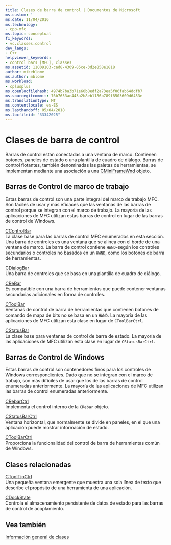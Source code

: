 ```yaml
---
title: Clases de barra de control | Documentos de Microsoft
ms.custom: ''
ms.date: 11/04/2016
ms.technology:
- cpp-mfc
ms.topic: conceptual
f1_keywords:
- vc.classes.control
dev_langs:
- C++
helpviewer_keywords:
- control bars [MFC], classes
ms.assetid: 11009103-cad8-4309-85ce-3d2e858e1818
author: mikeblome
ms.author: mblome
ms.workload:
- cplusplus
ms.openlocfilehash: 4974b7ba3b71e60b8edf2a73ea5f06fab64ddfb7
ms.sourcegitcommit: 76b7653ae443a2b8eb1186b789f8503609d6453e
ms.translationtype: MT
ms.contentlocale: es-ES
ms.lasthandoff: 05/04/2018
ms.locfileid: "33342025"
---
```

# <a name="control-bar-classes"></a>Clases de barra de control
Barras de control están conectadas a una ventana de marco. Contienen botones, paneles de estado o una plantilla de cuadro de diálogo. Barras de control flotantes, también denominadas las paletas de herramientas, se implementan mediante una asociación a una [CMiniFrameWnd](../mfc/reference/cminiframewnd-class.md) objeto.  
  
## <a name="framework-control-bars"></a>Barras de Control de marco de trabajo  
 Estas barras de control son una parte integral del marco de trabajo MFC. Son fáciles de usar y más eficaces que las ventanas de las barras de control porque se integran con el marco de trabajo. La mayoría de las aplicaciones de MFC utilizan estas barras de control en lugar de las barras de control de Windows.  
  
 [CControlBar](../mfc/reference/ccontrolbar-class.md)  
 La clase base para las barras de control MFC enumerados en esta sección. Una barra de controles es una ventana que se alinea con el borde de una ventana de marco. La barra de control contiene `HWND`-según los controles secundarios o controles no basados en un `HWND`, como los botones de barra de herramientas.  
  
 [CDialogBar](../mfc/reference/cdialogbar-class.md)  
 Una barra de controles que se basa en una plantilla de cuadro de diálogo.  
  
 [CReBar](../mfc/reference/crebar-class.md)  
 Es compatible con una barra de herramientas que puede contener ventanas secundarias adicionales en forma de controles.  
  
 [CToolBar](../mfc/reference/ctoolbar-class.md)  
 Ventanas de control de barra de herramientas que contienen botones de comando de mapa de bits no se basa en un `HWND`. La mayoría de las aplicaciones de MFC utilizan esta clase en lugar de `CToolBarCtrl`.  
  
 [CStatusBar](../mfc/reference/cstatusbar-class.md)  
 La clase base para ventanas de control de barra de estado. La mayoría de las aplicaciones de MFC utilizan esta clase en lugar de `CStatusBarCtrl`.  
  
## <a name="windows-control-bars"></a>Barras de Control de Windows  
 Estas barras de control son contenedores finos para los controles de Windows correspondientes. Dado que no se integran con el marco de trabajo, son más difíciles de usar que los de las barras de control enumeradas anteriormente. La mayoría de las aplicaciones de MFC utilizan las barras de control enumeradas anteriormente.  
  
 [CRebarCtrl](../mfc/reference/crebarctrl-class.md)  
 Implementa el control interno de la `CRebar` objeto.  
  
 [CStatusBarCtrl](../mfc/reference/cstatusbarctrl-class.md)  
 Ventana horizontal, que normalmente se divide en paneles, en el que una aplicación puede mostrar información de estado.  
  
 [CToolBarCtrl](../mfc/reference/ctoolbarctrl-class.md)  
 Proporciona la funcionalidad del control de barra de herramientas común de Windows.  
  
## <a name="related-classes"></a>Clases relacionadas  
 [CToolTipCtrl](../mfc/reference/ctooltipctrl-class.md)  
 Una pequeña ventana emergente que muestra una sola línea de texto que describe el propósito de una herramienta de una aplicación.  
  
 [CDockState](../mfc/reference/cdockstate-class.md)  
 Controla el almacenamiento persistente de datos de estado para las barras de control de acoplamiento.  
  
## <a name="see-also"></a>Vea también  
 [Información general de clases](../mfc/class-library-overview.md)

